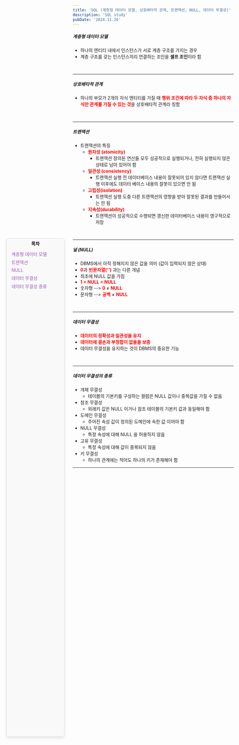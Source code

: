 ```yaml
---
title: 'SQL (계층형 데이터 모델, 상호배타적 관계, 트랜잭션, NULL, 데이터 무결성)'
description: 'SQL study'
pubDate: '2024.11.26'
---
```


<div id="sidebar">
    <strong class="sidebar-title" style="color:black">목차</strong>
    <ul class="sidebar-list">
        <li><a href="#계층형-데이터-모델" class="sidebar-link" onclick="scrollToSection(event, '계층형-데이터-모델')">계층형 데이터 모델</a></li>
        <li><a href="#트랜잭션" class="sidebar-link" onclick="scrollToSection(event, '트랜잭션')">트랜잭션</a></li>
        <li><a href="#NULL" class="sidebar-link" onclick="scrollToSection(event, 'NULL')">NULL</a></li>
        <li><a href="데이터-무결성" class="sidebar-link" onclick="scrollToSection(event, '데이터-무결성')"> 데이터 무결성</a></li>
        <li><a href="데이터-무결성의-종류" class="sidebar-link" onclick="scrollToSection(event, '데이터-무결성의-종류')"> 데이터 무결성 종류</a></li>
    </ul>
</div>

##### 계층형 데이터 모델

- 하나의 엔티티 내에서 인스턴스가 서로 계층 구조를 가지는 경우
- 계층 구조를 갖는 인스턴스끼리 연결하는 조인을 **셀프 조인**이라 함

<br>

---

##### 상호배타적 관계

- 하나의 부모가 2개의 자식 엔티티를 가질 때 <span style="color:red; font-weight:bold;">행위 조건에 따라 두 자식 중
  하나의 자식만 관계를 가질 수 있는 것</span>을 상호배타적 관계라 칭함

<br>

---

##### 트랜잭션

- 트랜잭션의 특징
  - <span style="color:red; font-weight:bold;">원자성 (atomicity)</span>
    - 트랜잭션 정의된 연산들 모두 성공적으로 실행되거나, 전혀 실행되지 않은 상태로 남아 있어야 함
  - <span style="color:red; font-weight:bold;">일관성 (consistency)</span>
    - 트랜잭션 실행 전 데이터베이스 내용이 잘못되어 있지 않다면 트랜잭션 실행 이후에도 데이터 베이스 내용의 잘못이 있으면 안 됨
  - <span style="color:red; font-weight:bold;">고립성(isolation)</span>
    - 트랜잭션 실행 도중 다른 트랜잭션의 영향을 받아 잘못된 결과를 만들어서는 안 됨
  - <span style="color:red; font-weight:bold;">지속성(durability)</span>
    - 트랜잭션이 성공적으로 수행되면 갱신한 데이터베이스 내용이 영구적으로 저장

<br>

---

##### 널 (NULL)

- DBMS에서 아직 정해지지 않은 값을 의미 (값이 입력되지 않은 상태)
- <span style="color:red; font-weight:bold;">0</span>과 <span style="color:red; font-weight:bold;">빈문자열('')</span> 과는 다른 개념
- 최초에 NULL 값을 가짐
- <span style="color:red; font-weight:bold;">1 + NULL = NULL</span>
- 숫자형 --> <span style="color:red; font-weight:bold;"> 0 </span> ≠ <span style="color:red; font-weight:bold;"> NULL</span>
- 문자형 --> <span style="color:red; font-weight:bold;">공백</span> ≠ <span style="color:red; font-weight:bold;"> NULL</span>

<br>

---

##### 데이터 무결성

- <span style="color:red; font-weight:bold;">데이터의 정확성과 일관성을 유지</span>
- <span style="color:red; font-weight:bold;">데이터에 결손과 부정합이 없을을 보증</span>
- 데이터 무결성을 유지하는 것이 DBMS의 중요한 기능

<br>

---

##### 데이터 무결성의 종류

- 개체 무결성
  - 테이블의 기본키를 구성하는 컬럼은 NULL 값이나 중복값을 가질 수 없음
- 참조 무결성
  - 외래키 값은 NULL 이거나 참조 테이블의 기본키 값과 동일해야 함
- 도메인 무결성
  - 주어진 속성 값이 정의된 도메인에 속한 값 이어야 함
- NULL 무결성
  - 특정 속성에 대해 NULL 을 허용하지 않음
- 고유 무결성
  - 특정 속성에 대해 값이 중복되지 않음
- 키 무결성
  - 하나의 관계에는 적어도 하나의 키가 존재해야 함

---

<style>
  h1 {
      font-size: 1.2em;
      margin-bottom: 20px;
      color: #34495E;
      }
</style>

<style>
    #sidebar {
        position: fixed;
        top: 20%;
        left: 20px;
        width: 170px;
        background: #f9f9f9;
        padding: 5px 5px;
        border: 1px solid #ddd;
        border-radius: 8px;
        box-shadow: 0 4px 10px rgba(0, 0, 0, 0.1); 
        text-align: center;
        bottom: 41%;
    }

.sidebar-title {
    text-align: center;
    display: block;
    color: #9b59b6;
}

.sidebar-list {
    list-style: none;
    padding: 10px;
    text-align: left;
    margin-top: 0px;
}

.sidebar-link {
    text-decoration: none;
    color: #9b59b6;
    display: block;
    padding: 3px 0;
}

#sidebar:hover {
    box-shadow: 0 8px 20px rgba(0, 0, 0, 0.2);
}

html {
        scroll-behavior: smooth;
    }

#계층형-데이터-모델, #트랜잭션, #NULL, #데이터-무결성, #데이터-무결성의-종류 {
    scroll-margin-top: 29px;
}

</style>

<script>
function scrollToSection(event, id) {
    event.preventDefault();
    const targetElement = document.getElementById(id);
    if (targetElement) {
        targetElement.scrollIntoView({
            behavior: 'smooth', 
            block: 'start' 
        });
    }
}
</script>

<script src="https://utteranc.es/client.js"
        repo="tjsgh1217/tjsgh1217.github.io"
        issue-term="pathname"
        theme="github-light"
        crossorigin="anonymous"
        async>
</script>
